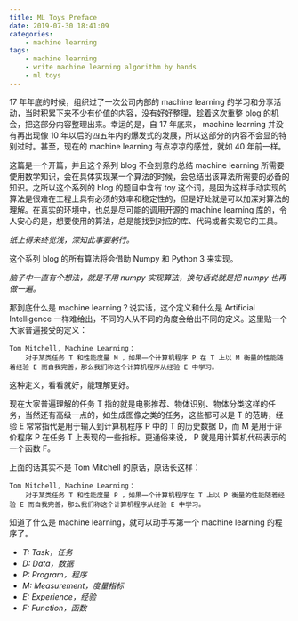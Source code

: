 ```yaml
---
title: ML Toys Preface
date: 2019-07-30 18:41:09
categories:
    - machine learning
tags: 
    - machine learning
    - write machine learning algorithm by hands
    - ml toys
---
```


17 年年底的时候，组织过了一次公司内部的 machine learning 的学习和分享活动，当时积累下来不少有价值的内容，没有好好整理，趁着这次重整 blog 的机会，把这部分内容整理出来。幸运的是，自 17 年底来， machine learning 并没有再出现像 10 年以后的四五年内的爆发式的发展，所以这部分的内容不会显的特别过时。甚至，现在的 machine learning 有点凉凉的感觉，就如 40 年前一样。

<!-- more -->

这篇是一个开篇，并且这个系列 blog 不会刻意的总结 machine learning 所需要使用数学知识，会在具体实现某一个算法的时候，会总结出该算法所需要的必备的知识。之所以这个系列的 blog 的题目中含有 toy 这个词，是因为这样手动实现的算法是很难在工程上具有必须的效率和稳定性的，但是好处就是可以加深对算法的理解。在真实的环境中，也总是尽可能的调用开源的 machine learning 库的，令人安心的是，想要使用的算法，总是能找到对应的库、代码或者实现它的工具。

*纸上得来终觉浅，深知此事要躬行。*

这个系列 blog 的所有算法将会借助 Numpy 和 Python 3 来实现。

*脑子中一直有个想法，就是不用 numpy 实现算法，换句话说就是把 numpy 也再做一遍。*

那到底什么是 machine learning？说实话，这个定义和什么是 Artificial Intelligence 一样难给出，不同的人从不同的角度会给出不同的定义。这里贴一个大家普遍接受的定义：

    Tom Mitchell, Machine Learning：
        对于某类任务 T 和性能度量 M ，如果一个计算机程序 P 在 T 上以 M 衡量的性能随着经验 E 而自我完善，那么我们称这个计算机程序从经验 E 中学习。 

这种定义，看看就好，能理解更好。

现在大家普遍理解的任务 T 指的就是电影推荐、物体识别、物体分类这样的任务，当然还有高级一点的，如生成图像之类的任务，这些都可以是 T 的范畴，经验 E 常常指代是用于输入到计算机程序 P 中的 T 的历史数据 D，而 M 是用于评价程序 P 在任务 T 上表现的一些指标。更通俗来说， P 就是用计算机代码表示的一个函数 F。

上面的话其实不是 Tom Mitchell 的原话，原话长这样：

    Tom Mitchell, Machine Learning：
        对于某类任务 T 和性能度量 P ，如果一个计算机程序在 T 上以 P 衡量的性能随着经验 E 而自我完善，那么我们称这个计算机程序从经验 E 中学习。 

知道了什么是 machine learning，就可以动手写第一个 machine learning 的程序了。

- *T: Task，任务*
- *D: Data，数据*
- *P: Program，程序*
- *M: Measurement，度量指标*
- *E: Experience，经验*
- *F: Function，函数*